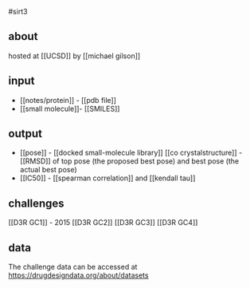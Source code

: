 #sirt3 
## about
hosted at [[UCSD]] by [[michael gilson]] 

## input
*  [[notes/protein]] - [[pdb file]]
* [[small molecule]]- [[SMILES]]

## output
* [[pose]] - [[docked small-molecule library]] [[co crystalstructure]] - [[RMSD]] of top pose (the proposed best pose) and best pose (the actual best pose)
* [[IC50]] - [[spearman correlation]] and [[kendall tau]]

## challenges
[[D3R GC1]] - 2015
[[D3R GC2]]
[[D3R GC3]]
[[D3R GC4]]

## data
The challenge data can be accessed at https://drugdesigndata.org/about/datasets
